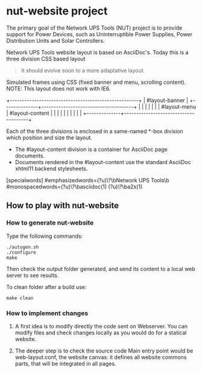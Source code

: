 # nut-website project

The primary goal of the Network UPS Tools (NUT) project is to provide support for Power Devices, such as Uninterruptible Power Supplies, Power Distribution
Units and Solar Controllers.

Network UPS Tools website layout is based on AsciiDoc's.
Today this is a three division CSS based layout
> It should evolve soon to a more adaptative layout.

Simulated frames using CSS (fixed banner and menu, scrolling content).
NOTE: This layout does not work with IE6.

+-----------------------------------------------------+
|          #layout-banner                             |
+--------------+--------------------------------------+
|              |                                      |
|              |                                      |
| #layout-menu |          #layout-content             |
|              |                                      |
|              |                                      |
|              |                                      |
+--------------+--------------------------------------+

Each of the three divisions is enclosed in a same-named *-box division which position and size the layout.
* The #layout-content division is a container for AsciiDoc page documents.
* Documents rendered in the #layout-content use the standard AsciiDoc xhtml11 backend stylesheets.

[specialwords]
#emphasizedwords=(?u)\\?\bNetwork UPS Tools\b
#monospacedwords=(?u)\\?\basciidoc\(1\) (?u)\\?\ba2x\(1\)



## How to play with nut-website


### How to generate nut-website

Type the following commands:

```
./autogen.sh
./configure
make
```

Then check the output folder generated, and send its content to a local web server to see results.

To clean folder after a build use:

```
make clean
```


### How to implement changes

1. A first idea is to modify directly the code sent on Webserver. You can modify
files and check changes locally as you would do for a statical website.

2. The deeper step is to check the source code
Main entry point would be web-layout.conf, the website canvas: it defines all
website commons parts, that will be integrated in all pages.
